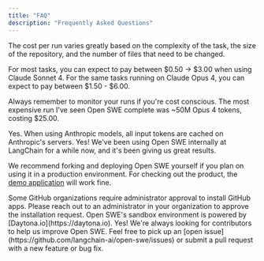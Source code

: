 ```yaml
---
title: "FAQ"
description: "Frequently Asked Questions"
---
```


<Accordion title="How much does an end to end Open SWE run cost?">
  The cost per run varies greatly based on the complexity of the task, the size of the repository, and the number of files that need to be changed.

  For most tasks, you can expect to pay between $0.50 -> $3.00 when using Claude Sonnet 4.
  For the same tasks running on Claude Opus 4, you can expect to pay between $1.50 - $6.00.

  Always remember to monitor your runs if you're cost conscious. The most expensive run I've seen Open SWE complete was ~50M Opus 4 tokens, costing $25.00.
</Accordion>

<Accordion title="Does Open SWE automatically cache tokens?">
  Yes. When using Anthropic models, all input tokens are cached on Anthropic's servers.
</Accordion>

<Accordion title="Can I use Open SWE in a production environment?">
  Yes! We've been using Open SWE internally at LangChain for a while now, and it's been giving us great results.

  We recommend forking and deploying Open SWE yourself if you plan on using it in a production environment. For checking out the product, the [demo application](https://swe.langchain.com) will work fine.
</Accordion>

<Accordion title="I installed Open SWE on a repository in my organization, but it doesn't show up in the UI. Why?">
  Some GitHub organizations require administrator approval to install GitHub apps. Please reach out to an administrator in your organization to approve the installation request.  
</Accordion>

<Accordion title="What sandbox environment is Open SWE running in?">
  Open SWE's sandbox environment is powered by [Daytona.io](https://daytona.io).
</Accordion>

<Accordion title="Can I contribute to Open SWE?">
  Yes! We're always looking for contributors to help us improve Open SWE. Feel free to pick up an [open issue](https://github.com/langchain-ai/open-swe/issues) or submit a pull request with a new feature or bug fix.
</Accordion>
